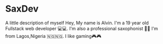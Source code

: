 # SaxDev
A little description of myself 
Hey, My name is Alvin. 
I'm a 19 year old Fullstack web developer 💻💻.
I'm also a professional saxophonist 🎷🎷
I'm from Lagos,Nigeria 🇳🇬🇳🇬.
I like gaming🎮🎮
